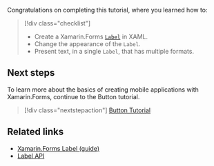 Congratulations on completing this tutorial, where you learned how to:

> [!div class="checklist"]
>
> - Create a Xamarin.Forms [`Label`](xref:Xamarin.Forms.Label) in XAML.
> - Change the appearance of the `Label`.
> - Present text, in a single `Label`, that has multiple formats.

## Next steps

To learn more about the basics of creating mobile applications with Xamarin.Forms, continue to the Button tutorial.

> [!div class="nextstepaction"]
> [Button Tutorial](~/get-started/tutorials/button/index.yml)

## Related links

- [Xamarin.Forms Label (guide)](~/xamarin-forms/user-interface/text/label.md)
- [Label API](xref:Xamarin.Forms.Label)
